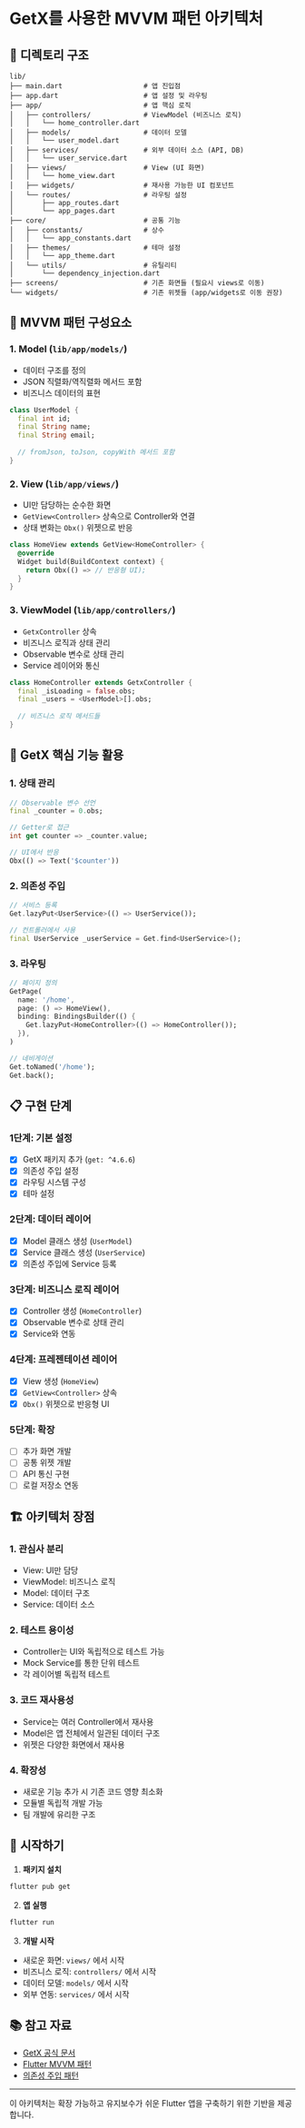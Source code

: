 # GetX를 사용한 MVVM 패턴 아키텍처

## 📁 디렉토리 구조

```
lib/
├── main.dart                    # 앱 진입점
├── app.dart                     # 앱 설정 및 라우팅
├── app/                         # 앱 핵심 로직
│   ├── controllers/             # ViewModel (비즈니스 로직)
│   │   └── home_controller.dart
│   ├── models/                  # 데이터 모델
│   │   └── user_model.dart
│   ├── services/                # 외부 데이터 소스 (API, DB)
│   │   └── user_service.dart
│   ├── views/                   # View (UI 화면)
│   │   └── home_view.dart
│   ├── widgets/                 # 재사용 가능한 UI 컴포넌트
│   └── routes/                  # 라우팅 설정
│       ├── app_routes.dart
│       └── app_pages.dart
├── core/                        # 공통 기능
│   ├── constants/               # 상수
│   │   └── app_constants.dart
│   ├── themes/                  # 테마 설정
│   │   └── app_theme.dart
│   └── utils/                   # 유틸리티
│       └── dependency_injection.dart
├── screens/                     # 기존 화면들 (필요시 views로 이동)
└── widgets/                     # 기존 위젯들 (app/widgets로 이동 권장)
```

## 🎯 MVVM 패턴 구성요소

### 1. **Model** (`lib/app/models/`)
- 데이터 구조를 정의
- JSON 직렬화/역직렬화 메서드 포함
- 비즈니스 데이터의 표현

```dart
class UserModel {
  final int id;
  final String name;
  final String email;
  
  // fromJson, toJson, copyWith 메서드 포함
}
```

### 2. **View** (`lib/app/views/`)
- UI만 담당하는 순수한 화면
- `GetView<Controller>` 상속으로 Controller와 연결
- 상태 변화는 `Obx()` 위젯으로 반응

```dart
class HomeView extends GetView<HomeController> {
  @override
  Widget build(BuildContext context) {
    return Obx(() => // 반응형 UI);
  }
}
```

### 3. **ViewModel** (`lib/app/controllers/`)
- `GetxController` 상속
- 비즈니스 로직과 상태 관리
- Observable 변수로 상태 관리
- Service 레이어와 통신

```dart
class HomeController extends GetxController {
  final _isLoading = false.obs;
  final _users = <UserModel>[].obs;
  
  // 비즈니스 로직 메서드들
}
```

## 🔧 GetX 핵심 기능 활용

### 1. **상태 관리**
```dart
// Observable 변수 선언
final _counter = 0.obs;

// Getter로 접근
int get counter => _counter.value;

// UI에서 반응
Obx(() => Text('$counter'))
```

### 2. **의존성 주입**
```dart
// 서비스 등록
Get.lazyPut<UserService>(() => UserService());

// 컨트롤러에서 사용
final UserService _userService = Get.find<UserService>();
```

### 3. **라우팅**
```dart
// 페이지 정의
GetPage(
  name: '/home',
  page: () => HomeView(),
  binding: BindingsBuilder(() {
    Get.lazyPut<HomeController>(() => HomeController());
  }),
)

// 네비게이션
Get.toNamed('/home');
Get.back();
```

## 📋 구현 단계

### 1단계: 기본 설정
- [x] GetX 패키지 추가 (`get: ^4.6.6`)
- [x] 의존성 주입 설정
- [x] 라우팅 시스템 구성
- [x] 테마 설정

### 2단계: 데이터 레이어
- [x] Model 클래스 생성 (`UserModel`)
- [x] Service 클래스 생성 (`UserService`)
- [x] 의존성 주입에 Service 등록

### 3단계: 비즈니스 로직 레이어
- [x] Controller 생성 (`HomeController`)
- [x] Observable 변수로 상태 관리
- [x] Service와 연동

### 4단계: 프레젠테이션 레이어
- [x] View 생성 (`HomeView`)
- [x] `GetView<Controller>` 상속
- [x] `Obx()` 위젯으로 반응형 UI

### 5단계: 확장
- [ ] 추가 화면 개발
- [ ] 공통 위젯 개발
- [ ] API 통신 구현
- [ ] 로컬 저장소 연동

## 🏗️ 아키텍처 장점

### 1. **관심사 분리**
- View: UI만 담당
- ViewModel: 비즈니스 로직
- Model: 데이터 구조
- Service: 데이터 소스

### 2. **테스트 용이성**
- Controller는 UI와 독립적으로 테스트 가능
- Mock Service를 통한 단위 테스트
- 각 레이어별 독립적 테스트

### 3. **코드 재사용성**
- Service는 여러 Controller에서 재사용
- Model은 앱 전체에서 일관된 데이터 구조
- 위젯은 다양한 화면에서 재사용

### 4. **확장성**
- 새로운 기능 추가 시 기존 코드 영향 최소화
- 모듈별 독립적 개발 가능
- 팀 개발에 유리한 구조

## 🚀 시작하기

1. **패키지 설치**
```bash
flutter pub get
```

2. **앱 실행**
```bash
flutter run
```

3. **개발 시작**
- 새로운 화면: `views/` 에서 시작
- 비즈니스 로직: `controllers/` 에서 시작
- 데이터 모델: `models/` 에서 시작
- 외부 연동: `services/` 에서 시작

## 📚 참고 자료

- [GetX 공식 문서](https://pub.dev/packages/get)
- [Flutter MVVM 패턴](https://flutter.dev/docs/development/data-and-backend/state-mgmt)
- [의존성 주입 패턴](https://en.wikipedia.org/wiki/Dependency_injection)

---

이 아키텍처는 확장 가능하고 유지보수가 쉬운 Flutter 앱을 구축하기 위한 기반을 제공합니다. 